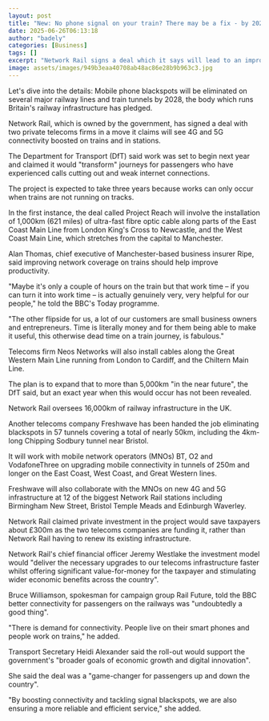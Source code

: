 ```yaml
---
layout: post
title: "New: No phone signal on your train? There may be a fix - by 2028"
date: 2025-06-26T06:13:18
author: "badely"
categories: [Business]
tags: []
excerpt: "Network Rail signs a deal which it says will lead to an improvement to phone connectivity on trains and stations."
image: assets/images/949b3eaa40708ab48ac86e28b9b963c3.jpg
---
```


Let's dive into the details: Mobile phone blackspots will be eliminated on several major railway lines and train tunnels by 2028, the body which runs Britain's railway infrastructure has pledged.

Network Rail, which is owned by the government, has signed a deal with two private telecoms firms in a move it claims will see 4G and 5G connectivity boosted on trains and in stations. 

The Department for Transport (DfT) said work was set to begin next year and claimed it would "transform" journeys for passengers who have experienced calls cutting out and weak internet connections. 

The project is expected to take three years because works can only occur when trains are not running on tracks.

In the first instance, the deal called Project Reach will involve the installation of 1,000km (621 miles) of ultra-fast fibre optic cable along parts of the East Coast Main Line from London King's Cross to Newcastle, and the West Coast Main Line, which stretches from the capital to Manchester.

Alan Thomas, chief executive of Manchester-based business insurer Ripe, said improving network coverage on trains should help improve productivity.

"Maybe it's only a couple of hours on the train but that work time – if you can turn it into work time – is actually genuinely very, very helpful for our people," he told the BBC's Today programme.

"The other flipside for us, a lot of our customers are small business owners and entrepreneurs. Time is literally money and for them being able to make it useful, this otherwise dead time on a train journey, is fabulous."

Telecoms firm Neos Networks will also install cables along the Great Western Main Line running from London to Cardiff, and the Chiltern Main Line.

The plan is to expand that to more than 5,000km "in the near future", the DfT said, but an exact year when this would occur has not been revealed.

Network Rail oversees 16,000km of railway infrastructure in the UK.

Another telecoms company Freshwave has been handed the job eliminating blackspots in 57 tunnels covering a total of nearly 50km, including the 4km-long Chipping Sodbury tunnel near Bristol.

It will work with mobile network operators (MNOs) BT, O2 and VodafoneThree on upgrading mobile connectivity in tunnels of 250m and longer on the East Coast, West Coast, and Great Western lines.

Freshwave will also collaborate with the MNOs on new 4G and 5G infrastructure at 12 of the biggest Network Rail stations including Birmingham New Street, Bristol Temple Meads and Edinburgh Waverley. 

Network Rail claimed private investment in the project would save taxpayers about £300m as the two telecoms companies are funding it, rather than Network Rail having to renew its existing infrastructure.

Network Rail's chief financial officer Jeremy Westlake the investment model would "deliver the necessary upgrades to our telecoms infrastructure faster whilst offering significant value-for-money for the taxpayer and stimulating wider economic benefits across the country".

Bruce Williamson, spokesman for campaign group Rail Future, told the BBC better connectivity for passengers on the railways was "undoubtedly a good thing".

"There is demand for connectivity. People live on their smart phones and people work on trains," he added.

Transport Secretary Heidi Alexander said the roll-out would support the government's "broader goals of economic growth and digital innovation".

She said the deal was a "game-changer for passengers up and down the country".

"By boosting connectivity and tackling signal blackspots, we are also ensuring a more reliable and efficient service," she added.

